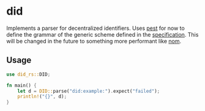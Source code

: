 # did

Implements a parser for decentralized identifiers. Uses
[pest](https://github.com/pest-parser/pest) for now to define the grammar of
the generic scheme defined in the
[specification](https://w3c-ccg.github.io/did-spec/#generic-did-syntax). This
will be changed in the future to something more performant like
[nom](https://github.com/Geal/nom).

## Usage

```rust
use did_rs::DID;

fn main() {
    let d = DID::parse("did:example:").expect("failed");
    println!("{}", d);
}
```
